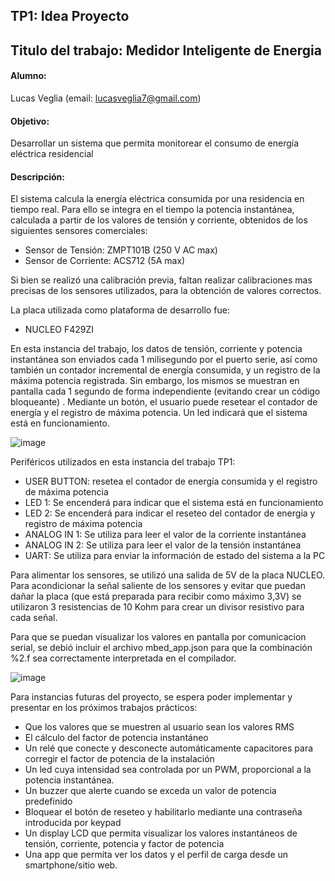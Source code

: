## TP1: Idea Proyecto
## Titulo del trabajo: Medidor Inteligente de Energia
#### Alumno: 
Lucas Veglia (email: lucasveglia7@gmail.com)

#### Objetivo: 
Desarrollar un sistema que permita monitorear el consumo de energía eléctrica residencial

#### Descripción:
El sistema calcula la energía eléctrica consumida por una residencia en tiempo real. Para ello se integra en el tiempo la potencia instantánea, 
calculada a partir de los valores de tensión y corriente, obtenidos de los siguientes sensores comerciales:
- Sensor de Tensión: ZMPT101B (250 V AC max)
- Sensor de Corriente: ACS712 (5A max)
  
Si bien se realizó una calibración previa, faltan realizar calibraciones mas precisas de los sensores utilizados, para la obtención de valores correctos.

La placa utilizada como plataforma de desarrollo fue:

- NUCLEO F429ZI

En esta instancia del trabajo, los datos de tensión, corriente y potencia instantánea son enviados cada 1 milisegundo por el puerto serie, así como también un contador incremental de energía consumida, y un registro de la máxima potencia registrada. Sin embargo, los mismos se muestran en pantalla cada 1 segundo de forma independiente (evitando crear un código bloqueante) . Mediante un botón, el usuario puede resetear el contador de energía y el registro de máxima potencia. Un led indicará que el sistema está en funcionamiento.

![image](https://github.com/LukeV511/TP1/assets/130575845/94b8c5a4-beb4-4e01-a253-b734dfec2141)


Periféricos utilizados en esta instancia del trabajo TP1:
- USER BUTTON: resetea el contador de energía consumida y el registro de máxima potencia
- LED 1: Se encenderá para indicar que el sistema está en funcionamiento
- LED 2: Se encenderá para indicar el reseteo del contador de energía y registro de máxima potencia
- ANALOG IN 1: Se utiliza para leer el valor de la corriente instantánea
- ANALOG IN 2: Se utiliza para leer el valor de la tensión instantánea
- UART: Se utiliza para enviar la información de estado del sistema a la PC

Para alimentar los sensores, se utilizó una salida de 5V de la placa NUCLEO. Para acondicionar la señal saliente de los sensores y evitar que puedan
dañar la placa (que está preparada para recibir como máximo 3,3V) se utilizaron 3 resistencias de 10 Kohm para crear un divisor resistivo para cada señal.

Para que se puedan visualizar los valores en pantalla por comunicacion serial, se debió incluir el archivo mbed_app.json para que la combinación
%2.f sea correctamente interpretada en el compilador.

![image](https://github.com/LukeV511/TP1/assets/130575845/14039133-e906-4d69-9f93-270143cb3eea)

Para instancias futuras del proyecto, se espera poder implementar y presentar en los próximos trabajos prácticos:
- Que los valores que se muestren al usuario sean los valores RMS
- El cálculo del factor de potencia instantáneo
- Un relé que conecte y desconecte automáticamente capacitores para corregir el factor de potencia de la
instalación
- Un led cuya intensidad sea controlada por un PWM, proporcional a la potencia instantánea.
- Un buzzer que alerte cuando se exceda un valor de potencia predefinido
- Bloquear el botón de reseteo y habilitarlo mediante una contraseña introducida por keypad
- Un display LCD que permita visualizar los valores instantáneos de tensión, corriente, potencia y factor de
potencia
- Una app que permita ver los datos y el perfil de carga desde un smartphone/sitio web.






